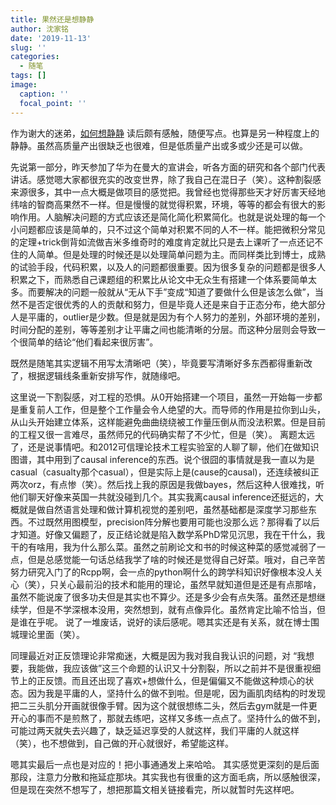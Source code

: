 ```yaml
---
title: 果然还是想静静
author: 沈家铭
date: '2019-11-13'
slug: ''
categories:
  - 随笔
tags: []
image:
  caption: ''
  focal_point: ''
---
```




作为谢大的迷弟，[如何想静静](https://yihui.name/cn/2019/07/inner-peace/) 读后颇有感触，随便写点。也算是另一种程度上的静静。虽然高质量产出很缺乏也很难，但是低质量产出或多或少还是可以做。


先说第一部分，昨天参加了华为在曼大的宣讲会，听各方面的研究和各个部门代表讲话。感觉嗯大家都很充实的改变世界，除了我自己在混日子（笑）。这种割裂感来源很多，其中一点大概是做项目的感觉把。我曾经也觉得那些天才好厉害天经地纬啥的智商高果然不一样。但是慢慢的就觉得积累，环境，等等的都会有很大的影响作用。人脑解决问题的方式应该还是简化简化积累简化。也就是说处理的每一个小问题都应该是简单的，只不过这个简单对积累不同的人不一样。能把微积分常见的定理+trick倒背如流做吉米多维奇时的难度肯定就比只是去上课听了一点还记不住的人简单。但是处理的时候还是以处理简单问题为主。而同样类比到博士，成熟的试验手段，代码积累，以及人的问题都很重要。因为很多复杂的问题都是很多人积累之下，而熟悉自己课题组的积累比从论文中无众生有搭建一个体系要简单太多。而要解决的问题一般就从“无从下手”变成“知道了要做什么但是该怎么做”，当然不是否定很优秀的人的贡献和努力，但是毕竟人还是来自于正态分布，绝大部分人是平庸的，outlier是少数。但是就是因为有个人努力的差别，外部环境的差别，时间分配的差别，等等差别才让平庸之间也能清晰的分层。而这种分层则会导致一个很简单的结论“他们看起来很厉害”。

既然是随笔其实逻辑不用写太清晰吧（笑），毕竟要写清晰好多东西都得重新改了，根据逻辑线条重新安排写作，就随缘吧。

这里说一下割裂感，对工程的恐惧。从0开始搭建一个项目，虽然一开始每一步都是重复前人工作，但是整个工作量会令人绝望的大。而导师的作用是拉你到山头，从山头开始建立体系，这样能避免曲曲绕绕被工作量压倒从而没法积累。但是目前的工程又很一言难尽，虽然师兄的代码确实帮了不少忙，但是（笑）。
离题太远了，还是说事情吧。和2012可信理论技术工程实验室的人聊了聊，他们在做知识图谱，其中用到了causal inference的东西。说个很囧的事情就是我一直以为是casual（casualty那个casual），但是实际上是(cause的causal)，还连续被纠正两次orz，有点惨（笑）。然后找上我的原因是我做bayes，然后这种人很难找，听他们聊天好像来英国一共就没碰到几个。其实我离causal inference还挺远的，大概就是做自然语言处理和做计算机视觉的差别吧，虽然基础都是深度学习那些东西。不过既然用图模型，precision阵分解也要用可能也没那么远？那得看了以后才知道。好像又偏题了，反正结论就是陷入数学系PhD常见沉思，我在干什么，我干的有啥用，我为什么那么菜。虽然之前刷论文和书的时候这种菜的感觉减弱了一点，但是总感觉能一句话总结我学了啥的时候还是觉得自己好菜。哦对，自己辛苦努力研究入门了的Rcpp啊，会一点的python啊什么的跨学科知识好像根本没人关心（笑），只关心最前沿的技术和能用的理论，虽然早就知道但是还是有点那啥，虽然不能说废了很多功夫但是其实也不算少。还是多少会有点失落。虽然还是想继续学，但是不学深根本没用，突然想到，就有点像异化。虽然肯定比喻不恰当，但是谁在乎呢。
说了一堆废话，说好的读后感呢。嗯其实还是有关系，就在博士围城理论里面（笑）。

同理最近对正反馈理论非常痴迷，大概是因为我对我自我认识的问题，对 “我想要，我能做，我应该做”这三个命题的认识又十分割裂，所以之前并不是很重视细节上的正反馈。而且还出现了喜欢+想做什么，但是偏偏又不能做这种烦心的状态。因为我是平庸的人，坚持什么的做不到啦。但是呢，因为画肌肉结构的时发现把二三头肌分开画就很像手臂。因为这个就很想练二头，然后去gym就是一件更开心的事而不是煎熬了，那就去练吧，这样又多练一点点了。坚持什么的做不到，可能过两天就失去兴趣了，缺乏延迟享受的人就这样，我们平庸的人就这样（笑），也不想做到，自己做的开心就很好，希望能这样。

嗯其实最后一点也是对应的！把小事通通发上来哈哈。
其实感觉更深刻的是后面那段，注意力分散和拖延症那块。其实我也有很重的这方面毛病，所以感触很深，但是现在突然不想写了，想把那篇文相关链接看完，所以就暂时先这样吧。







